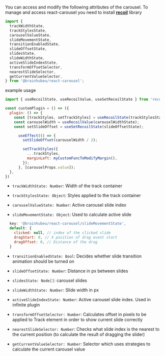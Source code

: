 You can access and modify the following attributes of the carousel. To manage and access react-carousel you need to install [**recoil**](https://recoiljs.org/docs/introduction/getting-started) library

```js
import {
  trackWidthState,
  trackStylesState,
  carouselValueState,
  slideMovementState,
  transitionEnabledState,
  slideOffsetState,
  slidesState,
  slideWidthState,
  activeSlideIndexState,
  transformOffsetSelector,
  nearestSlideSelector,
  getCurrentValueSelector,
} from '@brainhubeu/react-carousel';
```

example usage
```js
import { useRecoilState, useRecoilValue, useSetRecoilState } from 'recoil';

const customPlugin = () => ({
  plugin: () => {
    const [trackStyles, setTrackStyles] = useRecoilState(trackStylesState);
    const carouselWidth = useRecoilValue(carouselWidthState);
    const setSlideOffset = useSetRecoilState(slideOffsetState);

      useEffect(() => {
        setSlideOffset(carouselWidth / 2);

        setTrackStyles({
          ...trackStyles,
          marginLeft: myCustomFuncToModifyMargin(),
        });
      }, [carouselProps.value]);
  },
})
```

* ```trackWidthState: Number```: Width of the track container

* ```trackStylesState: Object```: Styles applied to the track container

* ```carouselValueState: Number```: Active carousel slide index

* ```slideMovementState: Object```: Used to calculate active slide

```js
  key: '@brainhubeu/react-carousel/slideMovementState',
  default: {
    clicked: null, // index of the clicked slide
    dragStart: 0, // X position of drag event start
    dragOffset: 0, // Distance of the drag
  }
```

* ```transitionEnabledState: Bool```: Decides whether slide transition animation should be turned on

* ```slideOffsetState: Number```: Distance in px between slides

* ```slidesState: Node[]```: carousel slides

* ```slideWidthState: Number```: Slide width in px

* ```activeSlideIndexState: Number```: Active carousel slide index. Used in infinite plugin

* ```transformOffsetSelector: Number```: Calculates offset in pixels to be applied to Track element in order to show current slide correctly

* ```nearestSlideSelector: Number```: Checks what slide index is the nearest to the current position (to calculate the result of dragging the slider)

* ```getCurrentValueSelector: Number```: Selector which uses strategies to calculate the current carousel value



